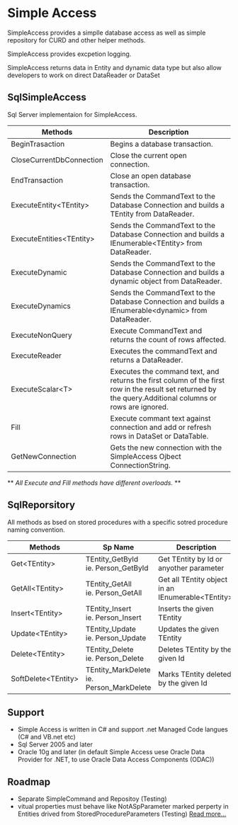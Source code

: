 # Simple Access
SimpleAccess provides a simplle database access as well as simple repository for CURD and other helper methods.

SimpleAccess provides excpetion logging.

SimpleAccess returns data in Entity and dynamic data type but also allow developers to work on direct DataReader or DataSet

## SqlSimpleAccess
Sql Server implementaion for SimpleAccess.

| Methods | Description |
|--------------------|--------|
| BeginTrasaction  | Begins a database transaction.|
| CloseCurrentDbConnection | Close the current open connection.|
| EndTransaction   | Close an open database transaction.|
| ExecuteEntity&lt;TEntity&gt; | Sends the CommandText to the Database Connection and builds a TEntity from DataReader. |
| ExecuteEntities&lt;TEntity&gt; | Sends the CommandText to the Database Connection and builds a IEnumerable&lt;TEntity&gt; from DataReader. |
| ExecuteDynamic | Sends the CommandText to the Database Connection and builds a dynamic object from DataReader. |
| ExecuteDynamics | Sends the CommandText to the Database Connection and builds a IEnumerable&lt;dynamic&gt; from DataReader. |
| ExecuteNonQuery  | Execute CommandText and returns the count of rows affected.|
| ExecuteReader    | Executes the commandText and returns a DataReader.|
| ExecuteScalar&lt;T&gt; | Executes the command text, and returns the first column of the first row in the result set returned by the query.Additional columns or rows are ignored. |
| Fill | Execute commant text against connection and add or refresh rows in DataSet or DataTable. |
| GetNewConnection | Gets the new connection with the SimpleAccess Ojbect ConnectionString.|

** *All Execute and Fill methods have different overloads.* **

## SqlReporsitory

All methods as bsed on stored procedures with a specific sotred procedure naming convention.

| Methods            | Sp Name | Description |
|--------------------|---------|-------------|
| Get&lt;TEntity&gt; | TEntity_GetById </br> ie. Person_GetById | Get TEntity by Id or anyother parameter |
| GetAll&lt;TEntity&gt; | TEntity_GetAll </br> ie. Person_GetAll | Get all TEntity object in an IEnumerable&lt;TEntity&gt;. |
| Insert&lt;TEntity&gt; | TEntity_Insert </br> ie. Person_Insert  | Inserts the given TEntity |
| Update&lt;TEntity&gt; | TEntity_Update </br> ie. Person_Update | Updates the given TEntity |
| Delete&lt;TEntity&gt; | TEntity_Delete </br> ie. Person_Delete | Deletes TEntity by the given Id |
| SoftDelete&lt;TEntity&gt; | TEntity_MarkDelete </br> ie. Person_MarkDelete | Marks  TEntity deleted by the given Id   |


## Support
- Simple Access is written in C# and support .net Managed Code langues (C# and VB.net etc)
- Sql Server 2005 and later
- Oracle 10g and later (in default Simple Access uese Oracle Data Provider for .NET, to use Oracle Data Access Components (ODAC))

## Roadmap
- Separate SimpleCommand and Repositoy (Testing)
- vitual properties must behave like NotASpParameter marked perperty in Entities drived from StoredProcedureParameters (Testing)
[Read more...](./docs/roadmap.md)